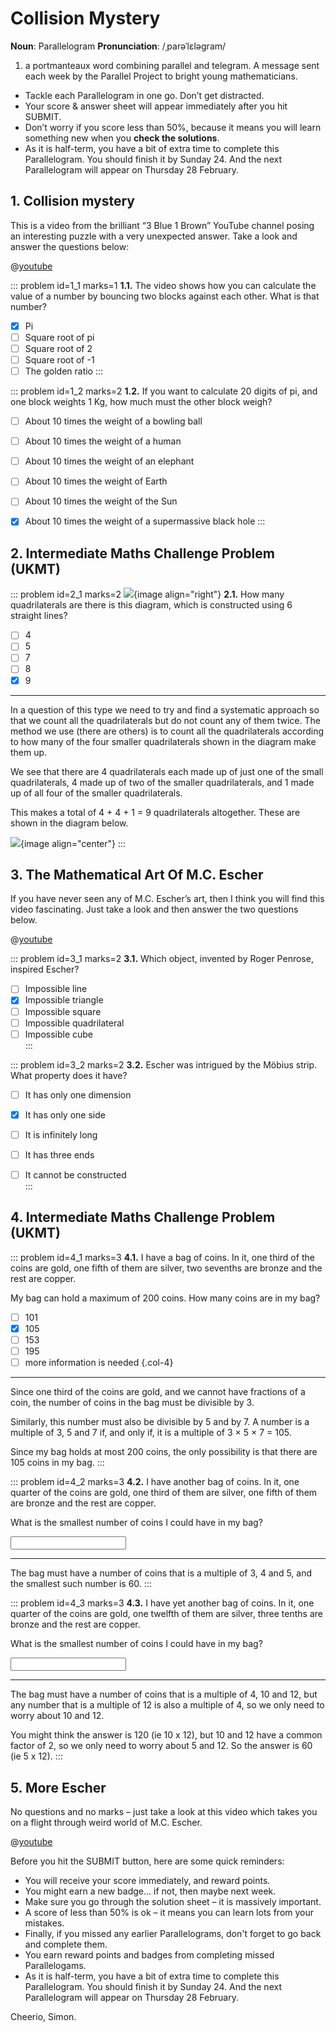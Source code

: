 # Collision Mystery

<div class="dictionary">

__Noun__: Parallelogram
__Pronunciation__: /ˌparəˈlɛləɡram/

1. a portmanteaux word combining parallel and telegram. A message sent each
week by the Parallel Project to bright young mathematicians.

</div>

*	Tackle each Parallelogram in one go. Don’t get distracted.
*	Your score & answer sheet will appear immediately after you hit SUBMIT.
*	Don’t worry if you score less than 50%, because it means you will learn something new when you __check the solutions__.
* As it is half-term, you have a bit of extra time to complete this Parallelogram. You should finish it by Sunday 24. And the next Parallelogram will appear on Thursday 28 February.


## 1.	Collision mystery

This is a video from the brilliant “3 Blue 1 Brown” YouTube channel posing an interesting puzzle with a very unexpected answer. Take a look and answer the questions below:

@[youtube](HEfHFsfGXjs?rel=0)

::: problem id=1_1 marks=1
__1.1.__ The video shows how you can calculate the value of a number by bouncing two blocks against each other. What is that number?

* [x] Pi
* [ ] Square root of pi
* [ ] Square root of 2
* [ ] Square root of -1
* [ ] The golden ratio
:::

::: problem id=1_2 marks=2
__1.2.__ If you want to calculate 20 digits of pi, and one block weights 1 Kg, how much must the other block weigh?

* [ ] About 10 times the weight of a bowling ball
* [ ] About 10 times the weight of a human
* [ ] About 10 times the weight of an elephant
* [ ] About 10 times the weight of Earth
* [ ] About 10 times the weight of the Sun
* [x] About 10 times the weight of a supermassive black hole
:::


## 2. Intermediate Maths Challenge Problem (UKMT)
<!--- 2013 (3) --->

::: problem id=2_1 marks=2
![](/resources/9-19-collision-mystery/2-quadrilaterals.jpg){image align="right"}
__2.1.__ How many quadrilaterals are there is this diagram, which is constructed using 6 straight lines?

* [ ] 4  
* [ ] 5  
* [ ] 7  
* [ ] 8  
* [x] 9  

---

In a question of this type we need to try and find a systematic approach so that we count all the quadrilaterals but do not count any of them twice. The method we use (there are others) is to count all the quadrilaterals according to how many of the four smaller quadrilaterals shown in the diagram make them up.  

We see that there are 4 quadrilaterals each made up of just one of the small quadrilaterals, 4 made up of two of the smaller quadrilaterals, and 1 made up of all four of the smaller quadrilaterals.  

This makes a total of 4 + 4 + 1 = 9 quadrilaterals altogether. These are shown in the diagram below.

![](/resources/9-19-collision-mystery/2-quadrilaterals-answer.jpg){image align="center"}
:::


## 3. The Mathematical Art Of M.C. Escher

If you have never seen any of M.C. Escher’s art, then I think you will find this video fascinating. Just take a look and then answer the two questions below.

@[youtube](Kcc56fRtrKU?rel=0)

::: problem id=3_1 marks=2
__3.1.__ Which object, invented by Roger Penrose, inspired Escher?

* [ ] Impossible line  
* [x] Impossible triangle	 
* [ ] Impossible square  
* [ ] Impossible quadrilateral  
* [ ] Impossible cube  
:::

::: problem id=3_2 marks=2
__3.2.__ Escher was intrigued by the Möbius strip. What property does it have?

* [ ] It has only one dimension  
* [x] It has only one side  
* [ ] It is infinitely long  
* [ ] It has three ends  
* [ ] It cannot be constructed  
:::


## 4. Intermediate Maths Challenge Problem (UKMT)
<!--- 2013 (15) --->

::: problem id=4_1 marks=3
__4.1.__ I have a bag of coins. In it, one third of the coins are gold, one fifth of them are silver, two sevenths are bronze and the rest are copper.  

My bag can hold a maximum of 200 coins. How many coins are in my bag?

* [ ] 101
* [x] 105
* [ ] 153
* [ ] 195
* [ ] more information is needed
{.col-4}

---

Since one third of the coins are gold, and we cannot have fractions of a coin, the number of coins in the bag must be divisible by 3.  

Similarly, this number must also be divisible by 5 and by 7. A number is a multiple of 3, 5 and 7 if, and only if, it is a multiple of 3 × 5 × 7 = 105.  

Since my bag holds at most 200 coins, the only possibility is that there are 105 coins in my bag.
:::

::: problem id=4_2 marks=3
__4.2.__ I have another bag of coins. In it, one quarter of the coins are gold, one third of them are silver, one fifth of them are bronze and the rest are copper.  

What is the smallest number of coins I could have in my bag?

<input type="number" solution="60"/>  

---

The bag must have a number of coins that is a multiple of 3, 4 and 5, and the smallest such number is 60.
:::

::: problem id=4_3 marks=3
__4.3.__ I have yet another bag of coins. In it, one quarter of the coins are gold, one twelfth of them are silver, three tenths are bronze and the rest are copper.  

What is the smallest number of coins I could have in my bag?

<input type="number" solution="60"/>  

---

The bag must have a number of coins that is a multiple of 4, 10 and 12, but any number that is a multiple of 12 is also a multiple of 4, so we only need to worry about 10 and 12.

You might think the answer is 120 (ie 10 x 12), but 10 and 12 have a common factor of 2, so we only need to worry about 5 and 12. So the answer is 60 (ie 5 x 12).
:::


## 5. More Escher

No questions and no marks – just take a look at this video which takes you on a flight through weird world of M.C. Escher.

@[youtube](kZfRaPBa6dk?rel=0)


Before you hit the SUBMIT button, here are some quick reminders:

*	You will receive your score immediately, and reward points.
*	You might earn a new badge… if not, then maybe next week.
*	Make sure you go through the solution sheet – it is massively important.
*	A score of less than 50% is ok – it means you can learn lots from your mistakes.
*	Finally, if you missed any earlier Parallelograms, don't forget to go back and complete them.
*	You earn reward points and badges from completing missed Parallelogams.
*	As it is half-term, you have a bit of extra time to complete this Parallelogram. You should finish it by Sunday 24. And the next Parallelogram will appear on Thursday 28 February.

Cheerio,
Simon.
